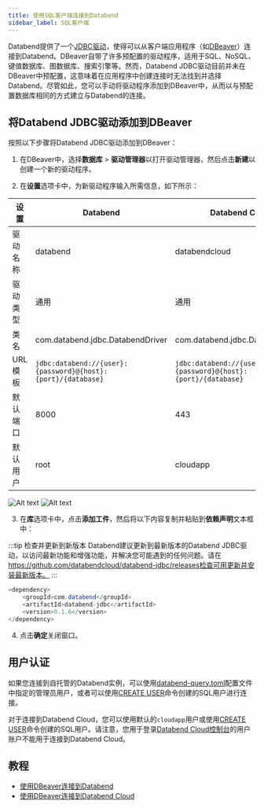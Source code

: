 ```yaml
---
title: 使用SQL客户端连接到Databend
sidebar_label: SQL客户端
---
```


Databend提供了一个[JDBC驱动](https://github.com/databendcloud/databend-jdbc)，使得可以从客户端应用程序（如[DBeaver](https://dbeaver.com/)）连接到Databend。DBeaver自带了许多预配置的驱动程序，适用于SQL、NoSQL、键值数据库、图数据库、搜索引擎等。然而，Databend JDBC驱动目前并未在DBeaver中预配置，这意味着在应用程序中创建连接时无法找到并选择Databend。尽管如此，您可以手动将驱动程序添加到DBeaver中，从而以与预配置数据库相同的方式建立与Databend的连接。

## 将Databend JDBC驱动添加到DBeaver

按照以下步骤将Databend JDBC驱动添加到DBeaver：

1. 在DBeaver中，选择**数据库** > **驱动管理器**以打开驱动管理器，然后点击**新建**以创建一个新的驱动程序。

2. 在**设置**选项卡中，为新驱动程序输入所需信息，如下所示：

| 设置         | Databend                                                     | Databend Cloud                                               |
| ------------ | ------------------------------------------------------------ | ------------------------------------------------------------ |
| 驱动名称     | databend                                                     | databendcloud                                                |
| 驱动类型     | 通用                                                         | 通用                                                         |
| 类名         | com.databend.jdbc.DatabendDriver                             | com.databend.jdbc.DatabendDriver                             |
| URL模板      | `jdbc:databend://{user}:{password}@{host}:{port}/{database}` | `jdbc:databend://{user}:{password}@{host}:{port}/{database}` |
| 默认端口     | 8000                                                         | 443                                                          |
| 默认用户     | root                                                         | cloudapp                                                     |

![Alt text](/img/integration/jdbc-new-driver.png)
![Alt text](@site/static/img/documents/develop/jdbc-new-driver.png)

3. 在**库**选项卡中，点击**添加工件**，然后将以下内容复制并粘贴到**依赖声明**文本框中：

:::tip 检查并更新到新版本
Databend建议更新到最新版本的Databend JDBC驱动，以访问最新功能和增强功能，并解决您可能遇到的任何问题。请在​https://github.com/databendcloud/databend-jdbc/releases检查可用更新并安装最新版本。
:::

```java
<dependency>
    <groupId>com.databend</groupId>
    <artifactId>databend-jdbc</artifactId>
    <version>0.1.6</version>
</dependency>
```

4. 点击**确定**关闭窗口。

## 用户认证

如果您连接到自托管的Databend实例，可以使用[databend-query.toml](https://github.com/datafuselabs/databend/blob/main/scripts/distribution/configs/databend-query.toml)配置文件中指定的管理员用户，或者可以使用[CREATE USER](/sql/sql-commands/ddl/user/user-create-user)命令创建的SQL用户进行连接。

对于连接到Databend Cloud，您可以使用默认的`cloudapp`用户或使用[CREATE USER](/sql/sql-commands/ddl/user/user-create-user)命令创建的SQL用户。请注意，您用于登录[Databend Cloud控制台](https://app.databend.com/)的用户账户不能用于连接到Databend Cloud。

## 教程

- [使用DBeaver连接到Databend](/tutorials/connect/connect-to-databend-dbeaver)
- [使用DBeaver连接到Databend Cloud](/tutorials/connect/connect-to-databendcloud-dbeaver)
